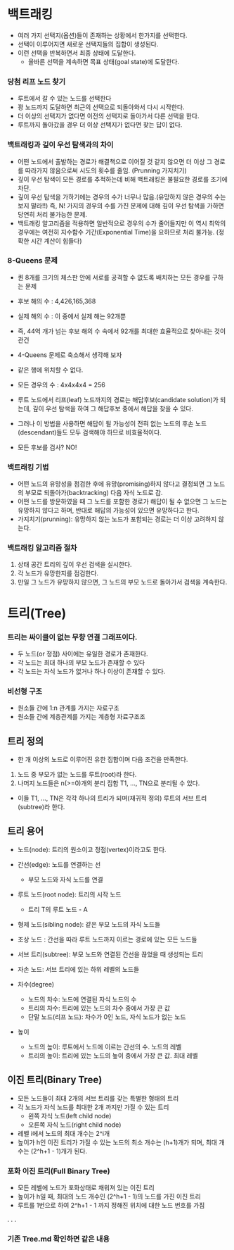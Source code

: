 # 백트래킹

- 여러 가지 선택지(옵션)들이 존재하는 상황에서 한가지를 선택한다.
- 선택이 이루어지면 새로운 선택지들의 집합이 생성된다.
- 이런 선택을 반복하면서 최종 상태에 도달한다.
  - 올바른 선택을 계속하면 목표 상태(goal state)에 도달한다.

### 당첨 리프 노드 찾기

- 루트에서 갈 수 있는 노드를 선택한다
- 꽝 노드까지 도달하면 최근의 선택으로 되돌아와서 다시 시작한다.
- 더 이상의 선택지가 없다면 이전의 선택지로 돌아가서 다른 선택을 한다.
- 루트까지 돌아갔을 경우 더 이상 선택지가 없다면 찾는 답이 없다.

### 백트래킹과 깊이 우선 탐색과의 차이

- 어떤 노드에서 출발하는 경로가 해결책으로 이어질 것 같지 않으면 더 이상 그 경로를 따라가지 않음으로써 시도의 횟수를 줄임. (Prunning 가지치기)
- 깊이 우선 탐색이 모든 경로를 추적하는데 비해 백트래킹은 불필요한 경로를 조기에 차단.
- 깊이 우선 탐색을 가하기에는 경우의 수가 너무나 많음.(유망하지 않은 경우의 수는 보지 말라!!) 즉, N! 가지의 경우의 수를 가진 문제에 대해 깊이 우선 탐색을 가하면 당연히 처리 불가능한 문제.
- 백트래킹 알고리즘을 적용하면 일반적으로 경우의 수가 줄어들지만 이 역시 최악의 경우에는 여전히 지수함수 기간(Exponential Time)을 요하므로 처리 불가능. (정확한 시간 계산이 힘들다)

### 8-Queens 문제

- 퀸 8개를 크기의 체스판 안에 서로를 공격할 수 없도록 배치하는 모든 경우를 구하는 문제

- 후보 해의 수 : 4,426,165,368

- 실제 해의 수 : 이 중에서 실제 해는 92개뿐

- 즉, 44억 개가 넘는 후보 해의 수 속에서 92개를 최대한 효율적으로 찾아내는 것이 관건

- 4-Queens 문제로 축소해서 생각해 보자
- 같은 행에 위치할 수 없다.
- 모든 경우의 수 : 4x4x4x4 = 256

- 루트 노드에서 리프(leaf) 노드까지의 경로는 해답후보(candidate solution)가 되는데, 깊이 우선 탐색을 하여 그 해답후보 중에서 해답을 찾을 수 있다.

- 그러나 이 방법을 사용하면 해답이 될 가능성이 전혀 없는 노드의 후손 노드(descendant)들도 모두 검색해야 하므로 비효율적이다.

- 모든 후보를 검사? NO!

### 백트래킹 기법

- 어떤 노드의 유망성을 점검한 후에 유망(promising)하지 않다고 결정되면 그 노드의 부모로 되돌아가(backtracking) 다음 자식 노드로 감.
- 어떤 노드를 방문하였을 때 그 노드를 포함한 경로가 해답이 될 수 없으면 그 노드는 유망하지 않다고 하며, 반대로 해답의 가능성이 있으면 유망하다고 한다.
- 가지치기(prunning): 유망하지 않는 노드가 포함되는 경로는 더 이상 고려하지 않는다.

### 백트래킹 알고리즘 절차

1. 상태 공간 트리의 깊이 우선 검색을 실시한다.
2. 각 노드가 유망한지를 점검한다.
3. 만일 그 노드가 유망하지 않으면, 그 노드의 부모 노드로 돌아가서 검색을 계속한다.

# 트리(Tree)

### 트리는 싸이클이 없는 무향 연결 그래프이다.

- 두 노드(or 정점) 사이에는 유일한 경로가 존재한다.
- 각 노드는 최대 하나의 부모 노드가 존재할 수 있다
- 각 노드는 자식 노드가 없거나 하나 이상이 존재할 수 있다.

### 비선형 구조

- 원소들 간에 1:n 관계를 가지는 자료구조
- 원소들 간에 계층관계를 가지는 계층형 자료구조조

## 트리 정의

- 한 개 이상의 노드로 이루어진 유한 집합이며 다음 조건을 만족한다.

1. 노드 중 부모가 없는 노드를 루트(root)라 한다.
2. 나머지 노드들은 n(>=0)개의 분리 집합 T1, ..., TN으로 분리될 수 있다.

- 이들 T1, ..., TN은 각각 하나의 트리가 되며(재귀적 정의) 루트의 서브 트리(subtree)라 한다.

## 트리 용어

- 노드(node): 트리의 원소이고 정점(vertex)이라고도 한다.

- 간선(edge): 노드를 연결하는 선

  - 부모 노드와 자식 노드를 연결

- 루트 노드(root node): 트리의 시작 노드

  - 트리 T의 루트 노드 - A

- 형제 노드(sibling node): 같은 부모 노드의 자식 노드들

- 조상 노드 : 간선을 따라 루트 노드까지 이르는 경로에 있는 모든 노드들

- 서브 트리(subtree): 부모 노드와 연결된 간선을 끊었을 때 생성되는 트리

- 자손 노드: 서브 트리에 있는 하위 레벨의 노드들

- 차수(degree)

  - 노드의 차수: 노드에 연결된 자식 노드의 수
  - 트리의 차수: 트리에 있는 노드의 차수 중에서 가장 큰 값
  - 단말 노드(리프 노드): 차수가 0인 노드, 자식 노드가 없는 노드

- 높이
  - 노드의 높이: 루트에서 노드에 이르는 간선의 수. 노드의 레벨
  - 트리의 높이: 트리에 있는 노드의 높이 중에서 가장 큰 값. 최대 레벨

## 이진 트리(Binary Tree)

- 모든 노드들이 최대 2개의 서브 트리를 갖는 특별한 형태의 트리
- 각 노드가 자식 노드를 최대한 2개 까지만 가질 수 있는 트리
  - 왼쪽 자식 노드(left child node)
  - 오른쪽 자식 노드(right child node)
- 레벨 i에서 노드의 최대 개수는 2^i개
- 높이가 h인 이진 트리가 가질 수 있는 노드의 최소 개수는 (h+1)개가 되며, 최대 개수는 (2^h+1 - 1)개가 된다.

### 포화 이진 트리(Full Binary Tree)

- 모든 레벨에 노드가 포화상태로 채워져 있는 이진 트리
- 높이가 h일 때, 최대의 노드 개수인 (2^h+1 - 1)의 노드를 가진 이진 트리
- 루트를 1번으로 하여 2^h+1 - 1 까지 정해진 위치에 대한 노드 번호를 가짐

.
.
.

### 기존 Tree.md 확인하면 같은 내용

